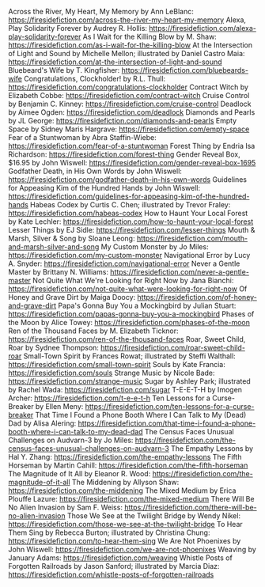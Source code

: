 Across the River, My Heart, My Memory by Ann LeBlanc: https://firesidefiction.com/across-the-river-my-heart-my-memory
Alexa, Play Solidarity Forever by Audrey R. Hollis: https://firesidefiction.com/alexa-play-solidarity-forever
As I Wait for the Killing Blow by M. Shaw: https://firesidefiction.com/as-i-wait-for-the-killing-blow
At the Intersection of Light and Sound by Michelle Mellon; illustrated by Daniel Castro Maia: https://firesidefiction.com/at-the-intersection-of-light-and-sound
Bluebeard's Wife by T. Kingfisher: https://firesidefiction.com/bluebeards-wife
Congratulations, Clockholder! by R.L. Thull: https://firesidefiction.com/congratulations-clockholder
Contract Witch by Elizabeth Cobbe: https://firesidefiction.com/contract-witch
Cruise Control by Benjamin C. Kinney: https://firesidefiction.com/cruise-control
Deadlock by Aimee Ogden: https://firesidefiction.com/deadlock
Diamonds and Pearls by JL George: https://firesidefiction.com/diamonds-and-pearls
Empty Space by Sidney Maris Hargrave: https://firesidefiction.com/empty-space
Fear of a Stuntwoman by Abra Staffin-Wiebe: https://firesidefiction.com/fear-of-a-stuntwoman
Forest Thing by Endria Isa Richardson: https://firesidefiction.com/forest-thing
Gender Reveal Box, $16.95 by John Wiswell: https://firesidefiction.com/gender-reveal-box-1695
Godfather Death, in His Own Words by John Wiswell: https://firesidefiction.com/godfather-death-in-his-own-words
Guidelines for Appeasing Kim of the Hundred Hands by John Wiswell: https://firesidefiction.com/guidelines-for-appeasing-kim-of-the-hundred-hands
Habeas Codex by Curtis C. Chen; illustrated by Trevor Fraley: https://firesidefiction.com/habeas-codex
How to Haunt Your Local Forest by Kate Lechler: https://firesidefiction.com/how-to-haunt-your-local-forest
Lesser Things by EJ Sidle: https://firesidefiction.com/lesser-things
Mouth & Marsh, Silver & Song by Sloane Leong: https://firesidefiction.com/mouth-and-marsh-silver-and-song
My Custom Monster by Jo Miles: https://firesidefiction.com/my-custom-monster
Navigational Error by Lucy A. Snyder: https://firesidefiction.com/navigational-error
Never a Gentle Master by Brittany N. Williams: https://firesidefiction.com/never-a-gentle-master
Not Quite What We're Looking for Right Now by Jana Bianchi: https://firesidefiction.com/not-quite-what-were-looking-for-right-now
Of Honey and Grave Dirt by Maiga Doocy: https://firesidefiction.com/of-honey-and-grave-dirt
Papa's Gonna Buy You a Mockingbird by Julian Stuart: https://firesidefiction.com/papas-gonna-buy-you-a-mockingbird
Phases of the Moon by Alice Towey: https://firesidefiction.com/phases-of-the-moon
Ren of the Thousand Faces by M. Elizabeth Ticknor: https://firesidefiction.com/ren-of-the-thousand-faces
Roar, Sweet Child, Roar by Sydnee Thompson: https://firesidefiction.com/roar-sweet-child-roar
Small-Town Spirit by Frances Rowat; illustrated by Steffi Walthall: https://firesidefiction.com/small-town-spirit
Souls by Kate Francia: https://firesidefiction.com/souls
Strange Music by Nicole Bade: https://firesidefiction.com/strange-music
Sugar by Ashley Park; illustrated by Rachel Wada: https://firesidefiction.com/sugar
T-E-E-T-H by Imogen Archer: https://firesidefiction.com/t-e-e-t-h
Ten Lessons for a Curse-Breaker by Ellen Meny: https://firesidefiction.com/ten-lessons-for-a-curse-breaker
That Time I Found a Phone Booth Where I Can Talk to My (Dead) Dad by Alisa Alering: https://firesidefiction.com/that-time-i-found-a-phone-booth-where-i-can-talk-to-my-dead-dad
The Census Faces Unusual Challenges on Audvarn-3 by Jo Miles: https://firesidefiction.com/the-census-faces-unusual-challenges-on-audvarn-3
The Empathy Lessons by Hal Y. Zhang: https://firesidefiction.com/the-empathy-lessons
The Fifth Horseman by Martin Cahill: https://firesidefiction.com/the-fifth-horseman
The Magnitude of It All by Eleanor R. Wood: https://firesidefiction.com/the-magnitude-of-it-all
The Middening by Allyson Shaw: https://firesidefiction.com/the-middening
The Mixed Medium by Erica Plouffe Lazure: https://firesidefiction.com/the-mixed-medium
There Will Be No Alien Invasion by Sam F. Weiss: https://firesidefiction.com/there-will-be-no-alien-invasion
Those We See at the Twilight Bridge by Wendy Nikel: https://firesidefiction.com/those-we-see-at-the-twilight-bridge
To Hear Them Sing by Rebecca Burton; illustrated by Christina Chung: https://firesidefiction.com/to-hear-them-sing
We Are Not Phoenixes by John Wiswell: https://firesidefiction.com/we-are-not-phoenixes
Weaving by January Adams: https://firesidefiction.com/weaving
Whistle Posts of Forgotten Railroads by Jason Sanford; illustrated by Marcia Diaz: https://firesidefiction.com/whistle-posts-of-forgotten-railroads
